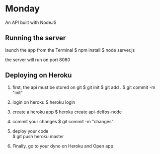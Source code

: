 # Monday
An API built with NodeJS

## Running the server

launch the app from the Terminal
    $ npm install
    $ node server.js

the server will run on port 8080

## Deploying on Heroku

1) first, the api must be stored on git
   $ git init
   $ git add .
   $ git commit -m "init"

2) login on heroku
   $ heroku login
   
3) create a heroku app
   $ heroku create api-delfos-node
   
4) commit your changes
   $ git commit -m "changes"
   
5) deploy your code   
   $ git push heroku master
   
6) Finally, go to your dyno on Heroku and Open app    

  
  